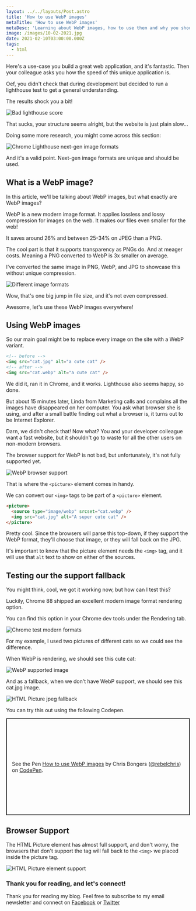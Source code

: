 ```yaml
---
layout: ../../layouts/Post.astro
title: 'How to use WebP images'
metaTitle: 'How to use WebP images'
metaDesc: 'Learning about WebP images, how to use them and why you should use them!'
image: /images/10-02-2021.jpg
date: 2021-02-10T03:00:00.000Z
tags:
  - html
---
```


Here's a use-case you build a great web application, and it's fantastic. Then your colleague asks you how the speed of this unique application is.

Oef, you didn't check that during development but decided to run a lighthouse test to get a general understanding.

The results shock you a bit!

![Bad lighthouse score](https://cdn.hashnode.com/res/hashnode/image/upload/v1612504243591/TPULQdm2x.png)

That sucks, your structure seems alright, but the website is just plain slow...

Doing some more research, you might come across this section:

![Chrome Lighthouse next-gen image formats](https://cdn.hashnode.com/res/hashnode/image/upload/v1612504383457/_-wCDGqI3.png)

And it's a valid point. Next-gen image formats are unique and should be used.

## What is a WebP image?

In this article, we'll be talking about WebP images, but what exactly are WebP images?

WebP is a new modern image format. It applies lossless and lossy compression for images on the web.
It makes our files even smaller for the web!

It saves around 26% and between 25-34% on JPEG than a PNG.

The cool part is that it supports transparency as PNGs do. And at meager costs.
Meaning a PNG converted to WebP is 3x smaller on average.

I've converted the same image in PNG, WebP, and JPG to showcase this without unique compression.

![Different image formats](https://cdn.hashnode.com/res/hashnode/image/upload/v1612504592342/lraBbd6xn.png)

Wow, that's one big jump in file size, and it's not even compressed.

Awesome, let's use these WebP images everywhere!

## Using WebP images

So our main goal might be to replace every image on the site with a WebP variant.

```html
<!-- before -->
<img src="cat.jpg" alt="a cute cat" />
<!-- after -->
<img src="cat.webp" alt="a cute cat" />
```

We did it, ran it in Chrome, and it works. Lighthouse also seems happy, so done.

But about 15 minutes later, Linda from Marketing calls and complains all the images have disappeared on her computer.
You ask what browser she is using, and after a small battle finding out what a browser is, it turns out to be Internet Explorer.

Darn, we didn't check that!
Now what? You and your developer colleague want a fast website, but it shouldn't go to waste for all the other users on non-modern browsers.

The browser support for WebP is not bad, but unfortunately, it's not fully supported yet.

![WebP browser support](https://caniuse.bitsofco.de/image/webp.png)

That is where the `<picture>` element comes in handy.

We can convert our `<img>` tags to be part of a `<picture>` element.

```html
<picture>
  <source type="image/webp" srcset="cat.webp" />
  <img src="cat.jpg" alt="A super cute cat" />
</picture>
```

Pretty cool. Since the browsers will parse this top-down, if they support the WebP format, they'll choose that image, or they will fall back on the JPG.

It's important to know that the picture element needs the `<img>` tag, and it will use that `alt` text to show on either of the sources.

## Testing our the support fallback

You might think, cool, we got it working now, but how can I test this?

Luckily, Chrome 88 shipped an excellent modern image format rendering option.

You can find this option in your Chrome dev tools under the Rendering tab.

![Chrome test modern formats](https://cdn.hashnode.com/res/hashnode/image/upload/v1612505641244/4T0Sr6SR2.png)

For my example, I used two pictures of different cats so we could see the difference.

When WebP is rendering, we should see this cute cat:

![WebP supported image](https://cdn.hashnode.com/res/hashnode/image/upload/v1612505757204/r0V3WdOhl.png)

And as a fallback, when we don't have WebP support, we should see this cat.jpg image.

![HTML Picture jpeg fallback](https://cdn.hashnode.com/res/hashnode/image/upload/v1612505817215/3BDD3FpCg.png)

You can try this out using the following Codepen.

<p class="codepen" data-height="265" data-theme-id="dark" data-default-tab="html,result" data-user="rebelchris" data-slug-hash="PobZJLL" style="height: 265px; box-sizing: border-box; display: flex; align-items: center; justify-content: center; border: 2px solid; margin: 1em 0; padding: 1em;" data-pen-title="How to use WebP images">
  <span>See the Pen <a href="https://codepen.io/rebelchris/pen/PobZJLL">
  How to use WebP images</a> by Chris Bongers (<a href="https://codepen.io/rebelchris">@rebelchris</a>)
  on <a href="https://codepen.io">CodePen</a>.</span>
</p>
<script async defer src="https://cpwebassets.codepen.io/assets/embed/ei.js"></script>

## Browser Support

The HTML Picture element has almost full support, and don't worry, the browsers that don't support the tag will fall back to the `<img>` we placed inside the picture tag.

![HTML Picture element support](https://caniuse.bitsofco.de/image/picture.png)

### Thank you for reading, and let's connect!

Thank you for reading my blog. Feel free to subscribe to my email newsletter and connect on [Facebook](https://www.facebook.com/DailyDevTipsBlog) or [Twitter](https://twitter.com/DailyDevTips1)
